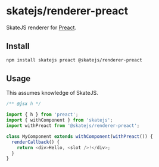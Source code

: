 # skatejs/renderer-preact

SkateJS renderer for [Preact](https://github.com/developit/preact).

## Install

```sh
npm install skatejs preact @skatejs/renderer-preact
```

## Usage

This assumes knowledge of SkateJS.

```js
/** @jsx h */

import { h } from 'preact';
import { withComponent } from 'skatejs';
import withPreact from '@skatejs/renderer-preact';

class MyComponent extends withComponent(withPreact()) {
  renderCallback() {
    return <div>Hello, <slot />!</div>;
  }
}
```
